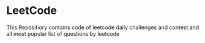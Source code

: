 # LeetCode
This Repositiory contains code of leetcode daily challenges and contest and all most popular list of questions by leetcode 
